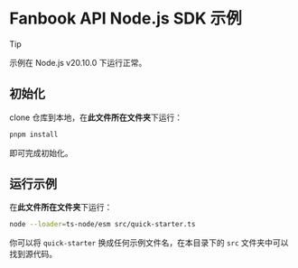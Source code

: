 # Fanbook API Node.js SDK 示例

> [!tip]
> 示例在 Node.js v20.10.0 下运行正常。

## 初始化

clone 仓库到本地，在**此文件所在文件夹**下运行：

```bash
pnpm install
```

即可完成初始化。

## 运行示例

在**此文件所在文件夹**下运行：

```bash
node --loader=ts-node/esm src/quick-starter.ts
```

你可以将 `quick-starter` 换成任何示例文件名，在本目录下的 `src` 文件夹中可以找到源代码。
